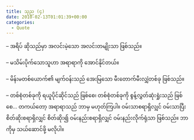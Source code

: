 ```yaml
---
title: သုည (၄)
date: 2010-02-13T01:01:39+00:00
categories:
  - Quote
---
```

&#8211; အရိပ် ဆိုသည်မှာ အလင်းမဲ့သော အလင်းတမျိုးသာ ဖြစ်သည်။

&#8211; မသိမ်းပိုက်သောသူဟာ အရာရာကို အောင်နိုင်တယ်။

&#8211; မိန်းမတစ်ယောက်၏ မျက်ဝန်းသည် အေးမြသော မီးတောက်မီးလျှံတစ်ခု ဖြစ်သည်။

&#8211; တစ်စုံတစ်ခုကို ရယူပိုင်ဆိုင်သည် ဖြစ်စေ၊ တစ်စုံတစ်ခုကို စွန့်လွှတ်ဆုံးရှုံးသည် ဖြစ်စေ&#8230; တကယ်တော့ အရာရာသည် ဘာမှ မဟုတ်ကြပါ။ ဝမ်းသာစရာရှိလျှင် ဝမ်းသာပြီး စိတ်ဆိုးစရာရှိလျှင် စိတ်ဆိုး၍ ဝမ်းနည်းစရာရှိလျှင် ဝမ်းနည်းလိုက်ရုံသာ ဖြစ်သည်။ ဘာကိုမှ သယ်ဆောင်ဖို့ မလိုပါ။